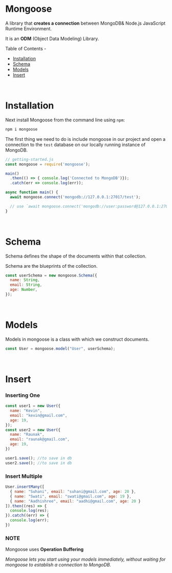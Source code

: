 # Mongoose

A library that **creates a connection** between MongoDB& Node.js JavaScript Runtime Environment.

It is an **ODM** (Object Data Modeling) Library.

Table of Contents -
- [Installation](#installation)
- [Schema](#schema)
- [Models](#models)
- [Insert](#insert)

<br>

# Installation

Next install Mongoose from the command line using `npm`:

```bash
npm i mongoose
```

The first thing we need to do is include mongoose in our project and open a connection to the `test` database on our locally running instance of MongoDB.

```js
// getting-started.js
const mongoose = require('mongoose');

main()
  .then(() => { console.log('Connected to MongoDB')});
  .catch(err => console.log(err));

async function main() {
  await mongoose.connect('mongodb://127.0.0.1:27017/test');

  // use `await mongoose.connect('mongodb://user:password@127.0.0.1:27017/test');` if your database has auth enabled
}
```

<br>

# Schema

Schema defines the shape of the documents within that collection.

Schema are the blueprints of the collection.

```js
const userSchema = new mongoose.Schema({
  name: String,
  email: String,
  age: Number,
});
```

<br>

# Models

Models in mongoose is a class with which we construct documents.

```js
const User = mongoose.model("User", userSchema);
```

<br>

# Insert

### Inserting One

```js
const user1 = new User({
  name: "Kevin",
  email: "kevin@gmail.com",
  age: 19,
});
const user2 = new User({
  name: "Raunak",
  email: "raunak@gmail.com",
  age: 19,
})

user1.save(); //to save in db
user2.save(); //to save in db
```

### Insert Multiple

```js
User.insertMany([
  { name: "Suhani", email: "suhani@gmail.com", age: 20 },
  { name: "Swati", email: "swati@gmail.com", age: 19 },
  { name: "Aadhishree", email: "aadhi@gmail.com", age: 20 }
]).then((res) => {
  console.log(res);
}).catch((err) => {
  console.log(err);
})
```

### NOTE
Mongoose uses **Operation Buffering**

<em>Mongoose lets you start using your models immediately, without waiting for mongoose to establish a connection to MongoDB.</em>